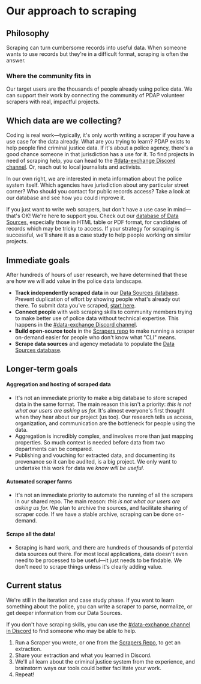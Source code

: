 # Our approach to scraping

## Philosophy

Scraping can turn cumbersome records into useful data. When someone wants to use records but they're in a difficult format, scraping is often the answer.

### Where the community fits in

Our target users are the thousands of people already using police data. We can support their work by connecting the community of PDAP volunteer scrapers with real, impactful projects.

## Which data are we collecting?

Coding is real work—typically, it's only worth writing a scraper if you have a use case for the data already. What are you trying to learn? PDAP exists to help people find criminal justice data. If it's about a police agency, there's a good chance someone in that jurisdiction has a use for it. To find projects in need of scraping help, you can head to the [#data-exchange Discord channel](https://discord.com/channels/828274060034965575/1006564024894378106). Or, reach out to local journalists and activists.

In our own right, we are interested in meta information about the police system itself. Which agencies have jurisdiction about any particular street corner? Who should you contact for public records access? Take a look at our database and see how you could improve it.

If you just want to write web scrapers, but don't have a use case in mind—that's OK! We're here to support you. Check out our [database of Data Sources](../data-sources/explore-data-sources.md), especially those in HTML table or PDF format, for candidates of records which may be tricky to access. If your strategy for scraping is successful, we'll share it as a case study to help people working on similar projects.

## Immediate goals

After hundreds of hours of user research, we have determined that these are how we will add value in the police data landscape.

* **Track independently scraped data** in our [Data Sources database](../data-sources/). Prevent duplication of effort by showing people what's already out there. To submit data you've scraped, [start here](../share-data/contribute-data-sources.md).
* **Connect people** with web scraping skills to community members trying to make better use of police data without technical expertise. This happens in the [#data-exchange Discord channel](https://discord.com/channels/828274060034965575/1006564024894378106).
* **Build open-source tools** in the [Scrapers repo](https://github.com/Police-Data-Accessibility-Project/PDAP-Scrapers) to make running a scraper on-demand easier for people who don't know what "CLI" means.
* **Scrape data sources** and agency metadata to populate the [Data Sources database](../data-sources/).

## Longer-term goals

#### Aggregation and hosting of scraped data

* It's not an immediate priority to make a big database to store scraped data in the same format. The main reason this isn't a priority: _this is not what our users are asking us for._ It's almost everyone's first thought when they hear about our project (us too). Our research tells us access, organization, and communication are the bottleneck for people using the data.
* Aggregation is incredibly complex, and involves more than just mapping properties. So much context is needed before data from two departments can be compared.
* Publishing and vouching for extracted data, and documenting its provenance so it can be audited, is a big project. We only want to undertake this work for data we _know will be useful._

#### Automated scraper farms

* It's not an immediate priority to automate the running of all the scrapers in our shared repo. The main reason: _this is not what our users are asking us for._ We plan to archive the sources, and facilitate sharing of scraper code. If we have a stable archive, scraping can be done on-demand.

#### Scrape all the data!

* Scraping is hard work, and there are hundreds of thousands of potential data sources out there. For most local applications, data doesn't even need to be processed to be useful—it just needs to be findable. We don't need to scrape things unless it's clearly adding value.

## Current status

We're still in the iteration and case study phase. If you want to learn something about the police, you can write a scraper to parse, normalize, or get deeper information from our Data Sources.

If you don't have scraping skills, you can use the [#data-exchange channel in Discord](https://discord.com/channels/828274060034965575/1006564024894378106) to find someone who may be able to help.

1. Run a Scraper you wrote, or one from the [Scrapers Repo](https://github.com/Police-Data-Accessibility-Project/PDAP-Scrapers), to get an extraction.
2. Share your extraction and what you learned in Discord.
3. We'll all learn about the criminal justice system from the experience, and brainstorm ways our tools could better facilitate your work.
4. Repeat!
